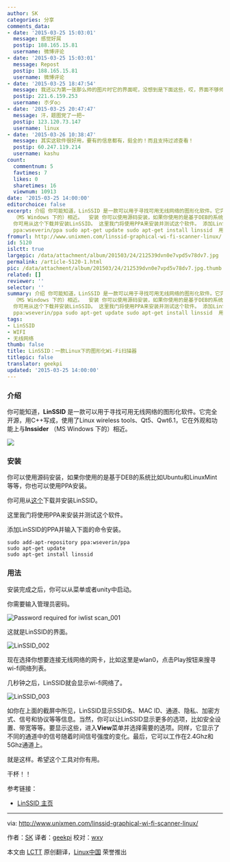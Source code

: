 ```yaml
---
author: SK
categories: 分享
comments_data:
- date: '2015-03-25 15:03:01'
  message: 感觉好屌
  postip: 188.165.15.81
  username: 微博评论
- date: '2015-03-25 15:03:01'
  message: Repost
  postip: 188.165.15.81
  username: 微博评论
- date: '2015-03-25 18:47:54'
  message: 我还以为第一张那么帅的图片时它的界面呢，没想到是下面这些，哎，界面不够帅哇
  postip: 221.6.159.253
  username: 朩ダo○
- date: '2015-03-25 20:47:47'
  message: 汗，题图党了一把~
  postip: 123.120.73.147
  username: linux
- date: '2015-03-26 10:38:47'
  message: 其实这软件很好用，要有的信息都有，挺全的！而且支持过滤查看！
  postip: 60.247.119.214
  username: kashu
count:
  commentnum: 5
  favtimes: 7
  likes: 0
  sharetimes: 16
  viewnum: 10913
date: '2015-03-25 14:00:00'
editorchoice: false
excerpt: 介绍 你可能知道，LinSSID 是一款可以用于寻找可用无线网络的图形化软件。它完全开源，用C++写成，使用了Linux wireless tools、Qt5、Qwt6.1，它在外观和功能上与Inssider
  （MS Windows 下的）相近。  安装 你可以使用源码安装，如果你使用的是基于DEB的系统比如Ubuntu和LinuxMint等等，你也可以使用PPA安装。
  你可用从这个下载并安装LinSSID。 这里我门将使用PPA来安装并测试这个软件。 添加LinSSID的PPA并输入下面的命令安装。 sudo add-apt-repository
  ppa:wseverin/ppa sudo apt-get update sudo apt-get install linssid  用法 安装
fromurl: http://www.unixmen.com/linssid-graphical-wi-fi-scanner-linux/
id: 5120
islctt: true
largepic: /data/attachment/album/201503/24/212539dvn0e7vpd5v78dv7.jpg
permalink: /article-5120-1.html
pic: /data/attachment/album/201503/24/212539dvn0e7vpd5v78dv7.jpg.thumb.jpg
related: []
reviewer: ''
selector: ''
summary: 介绍 你可能知道，LinSSID 是一款可以用于寻找可用无线网络的图形化软件。它完全开源，用C++写成，使用了Linux wireless tools、Qt5、Qwt6.1，它在外观和功能上与Inssider
  （MS Windows 下的）相近。  安装 你可以使用源码安装，如果你使用的是基于DEB的系统比如Ubuntu和LinuxMint等等，你也可以使用PPA安装。
  你可用从这个下载并安装LinSSID。 这里我门将使用PPA来安装并测试这个软件。 添加LinSSID的PPA并输入下面的命令安装。 sudo add-apt-repository
  ppa:wseverin/ppa sudo apt-get update sudo apt-get install linssid  用法 安装
tags:
- LinSSID
- WIFI
- 无线网络
thumb: false
title: LinSSID：一款Linux下的图形化Wi-Fi扫描器
titlepic: false
translator: geekpi
updated: '2015-03-25 14:00:00'
---
```


### 介绍


你可能知道，**LinSSID** 是一款可以用于寻找可用无线网络的图形化软件。它完全开源，用C++写成，使用了Linux wireless tools、Qt5、Qwt6.1，它在外观和功能上与**Inssider** （MS Windows 下的）相近。


![](/data/attachment/album/201503/24/212539dvn0e7vpd5v78dv7.jpg)


### 安装


你可以使用源码安装，如果你使用的是基于DEB的系统比如Ubuntu和LinuxMint等等，你也可以使用PPA安装。


你可用从[这个](http://sourceforge.net/projects/linssid/files/)下载并安装LinSSID。


这里我门将使用PPA来安装并测试这个软件。


添加LinSSID的PPA并输入下面的命令安装。



```
sudo add-apt-repository ppa:wseverin/ppa
sudo apt-get update
sudo apt-get install linssid

```

### 用法


安装完成之后，你可以从菜单或者unity中启动。


你需要输入管理员密码。


![Password required for iwlist scan_001](/data/attachment/album/201503/24/212549yel56oecxkikeynz.png)


这就是LinSSID的界面。


![LinSSID_002](/data/attachment/album/201503/24/212554c2zobwbzn1tob3tj.png)


现在选择你想要连接无线网络的网卡，比如这里是wlan0，点击Play按钮来搜寻wi-fi网络列表。


几秒钟之后，LinSSID就会显示wi-fi网络了。


![LinSSID_003](/data/attachment/album/201503/24/212559t101m66x36mmm0y0.png)


如你在上面的截屏中所见，LinSSID显示SSID名、MAC ID、通道、隐私、加密方式、信号和协议等等信息。当然，你可以让LinSSID显示更多的选项，比如安全设置、带宽等等。要显示这些，进入**View**菜单并选择需要的选项。同样，它显示了不同的通道中的信号随着时间信号强度的变化。最后，它可以工作在2.4Ghz和5Ghz通道上。


就是这样。希望这个工具对你有用。


干杯！！


参考链接：


* [LinSSID 主页](http://sourceforge.net/projects/linssid/)




---


via: <http://www.unixmen.com/linssid-graphical-wi-fi-scanner-linux/>


作者：[SK](http://www.unixmen.com/author/sk/) 译者：[geekpi](https://github.com/geekpi) 校对：[wxy](https://github.com/wxy)


本文由 [LCTT](https://github.com/LCTT/TranslateProject) 原创翻译，[Linux中国](http://linux.cn/) 荣誉推出